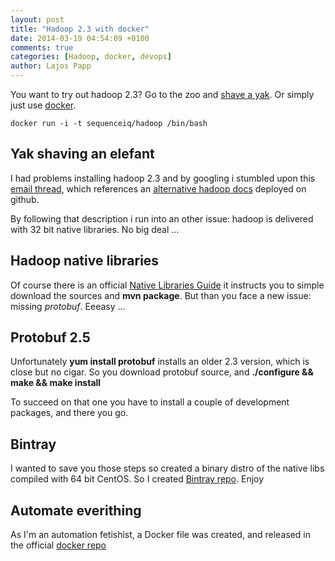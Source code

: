 ```yaml
---
layout: post
title: "Hadoop 2.3 with docker"
date: 2014-03-19 04:54:09 +0100
comments: true
categories: [Hadoop, docker, devops]
author: Lajos Papp
---
```



You want to try out hadoop 2.3? Go to the zoo and [shave a yak](http://sethgodin.typepad.com/seths_blog/2005/03/dont_shave_that.html).
Or simply just use [docker](https://www.docker.io/).

```
docker run -i -t sequenceiq/hadoop /bin/bash
```

<!-- more -->

## Yak shaving an elefant

I had problems installing hadoop 2.3 and by googling i stumbled upon this [email thread](http://mail-archives.apache.org/mod_mbox/hadoop-mapreduce-user/201403.mbox/%3C53192FD4.2040003@oss.nttdata.co.jp%3E),
which references an [alternative hadoop docs](http://aajisaka.github.io/hadoop-project/hadoop-project-dist/hadoop-common/SingleCluster.html#Standalone_Operation) deployed on github.

By following that description i run into an other issue:
hadoop is delivered with 32 bit native libraries. No big deal ...

## Hadoop native libraries

Of course there is an official [Native Libraries Guide](http://hadoop.apache.org/docs/r2.3.0/hadoop-project-dist/hadoop-common/NativeLibraries.html) it instructs you
to simple download the sources and **mvn package**. But than you face a new issue: missing *protobuf*. Eeeasy ...

## Protobuf 2.5

Unfortunately **yum install protobuf** installs an older 2.3 version, which is close but no cigar.
 So you download protobuf source, and **./configure && make && make install**

To succeed on that one you have to install a couple of development packages, and there you go.

## Bintray

I wanted to save you those steps so created a binary distro of the native libs
compiled with 64 bit CentOS. So I created [Bintray r̨epo](https://bintray.com/sequenceiq/sequenceiq-bin/hadoop-native-64bit/2.3.0/view/files). Enjoy

## Automate everithing

As I'm an automation fetishist, a Docker file was created, and released in the official [docker repo](https://index.docker.io/u/sequenceiq/hadoop-docker/)
